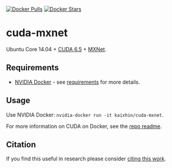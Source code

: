 [![Docker Pulls](https://img.shields.io/docker/pulls/kaixhin/cuda-mxnet.svg)](https://hub.docker.com/r/kaixhin/cuda-mxnet/)
[![Docker Stars](https://img.shields.io/docker/stars/kaixhin/cuda-mxnet.svg)](https://hub.docker.com/r/kaixhin/cuda-mxnet/)

cuda-mxnet
==========
Ubuntu Core 14.04 + [CUDA 6.5](http://www.nvidia.com/object/cuda_home_new.html) + [MXNet](http://mxnet.rtfd.org/).

Requirements
------------

- [NVIDIA Docker](https://github.com/NVIDIA/nvidia-docker) - see [requirements](https://github.com/NVIDIA/nvidia-docker/wiki/CUDA#requirements) for more details.

Usage
-----
Use NVIDIA Docker: ``nvidia-docker run -it kaixhin/cuda-mxnet``.

For more information on CUDA on Docker, see the [repo readme](https://github.com/Kaixhin/dockerfiles#cuda).

Citation
--------
If you find this useful in research please consider [citing this work](https://github.com/Kaixhin/dockerfiles/blob/master/CITATION.md).
